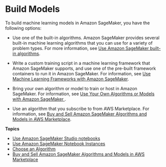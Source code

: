# Build Models<a name="build-model"></a>

To build machine learning models in Amazon SageMaker, you have the following options:
+ Use one of the built\-in algorithms\. Amazon SageMaker provides several built\-in machine learning algorithms that you can use for a variety of problem types\. For more information, see [Use Amazon SageMaker built\-in algorithms](algos.md)\.


+ Write a custom training script in a machine learning framework that Amazon SageMaker supports, and use one of the pre\-built framework containers to run it in Amazon SageMaker\. For information, see [Use Machine Learning Frameworks with Amazon SageMaker](frameworks.md)\.
+ Bring your own algorithm or model to train or host in Amazon SageMaker\. For information, see [Use Your Own Algorithms or Models with Amazon SageMaker ](your-algorithms.md)\.
+ Use an algorithm that you subscribe to from AWS Marketplace\. For information, see [Buy and Sell Amazon SageMaker Algorithms and Models in AWS Marketplace](sagemaker-marketplace.md)\.

**Topics**


+ [Use Amazon SageMaker Studio notebooks](notebooks.md)
+ [Use Amazon SageMaker Notebook Instances](nbi.md)
+ [Choose an Algorithm](algorithms-choose.md)
+ [Buy and Sell Amazon SageMaker Algorithms and Models in AWS Marketplace](sagemaker-marketplace.md)


